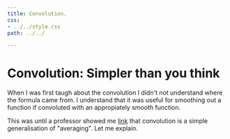 ```yaml
---                                                                                  
title: Convolution.
css:
- ../../style.css
path: ../../

---    
```

# Convolution: Simpler than you think

When I was first taugh about the convolution I didn't not understand where the formula came from.
I understand that it was useful for smoothing out a function if convoluted with an appropiately smooth function.

This was until a professor showed me [link](Gontier) that convolution is a simple generalisation
of "averaging". Let me explain.
